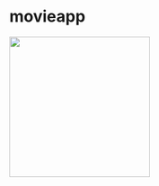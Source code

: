 # movieapp



<img src="https://user-images.githubusercontent.com/56733536/101335852-c794eb80-388a-11eb-960e-0fda51d1e61e.png" width=250><br>
